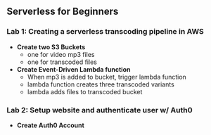 ## Serverless for Beginners

### Lab 1: Creating a serverless transcoding pipeline in AWS

- **Create two S3 Buckets**
  - one for video mp3 files
  - one for transcoded files
- **Create Event-Driven Lambda function**
  - When mp3 is added to bucket, trigger lambda function
  - lambda function creates three transcoded variants
  - lambda adds files to transcoded bucket

### Lab 2: Setup website and authenticate user w/ Auth0

- **Create Auth0 Account**
